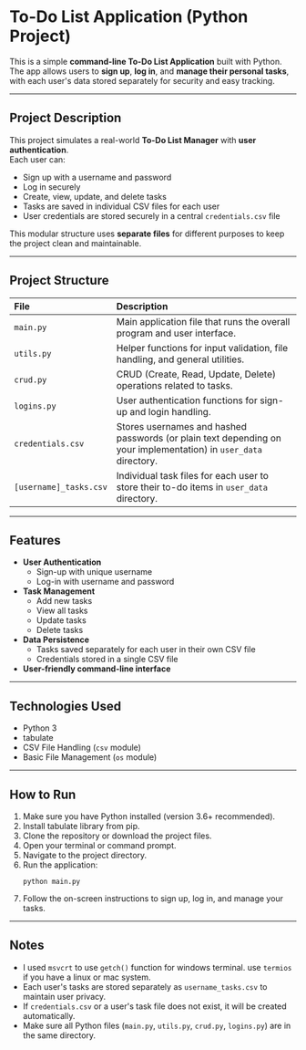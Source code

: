 # To-Do List Application (Python Project)

This is a simple **command-line To-Do List Application** built with Python.  
The app allows users to **sign up**, **log in**, and **manage their personal tasks**, with each user's data stored separately for security and easy tracking.

---

## Project Description

This project simulates a real-world **To-Do List Manager** with **user authentication**.  
Each user can:
- Sign up with a username and password
- Log in securely
- Create, view, update, and delete tasks
- Tasks are saved in individual CSV files for each user
- User credentials are stored securely in a central `credentials.csv` file

This modular structure uses **separate files** for different purposes to keep the project clean and maintainable.

---

## Project Structure

| File | Description |
|:---|:---|
| `main.py` | Main application file that runs the overall program and user interface. |
| `utils.py` | Helper functions for input validation, file handling, and general utilities. |
| `crud.py` | CRUD (Create, Read, Update, Delete) operations related to tasks. |
| `logins.py` | User authentication functions for sign-up and login handling. |
| `credentials.csv` | Stores usernames and hashed passwords (or plain text depending on your implementation) in `user_data` directory. |
| `[username]_tasks.csv` | Individual task files for each user to store their to-do items in `user_data` directory. |

---

## Features

- **User Authentication**
  - Sign-up with unique username
  - Log-in with username and password
- **Task Management**
  - Add new tasks
  - View all tasks
  - Update tasks
  - Delete tasks
- **Data Persistence**
  - Tasks saved separately for each user in their own CSV file
  - Credentials stored in a single CSV file
- **User-friendly command-line interface**

---

## Technologies Used

- Python 3
- tabulate
- CSV File Handling (`csv` module)
- Basic File Management (`os` module)

---

## How to Run

1. Make sure you have Python installed (version 3.6+ recommended).
2. Install tabulate library from pip.
3. Clone the repository or download the project files.
4. Open your terminal or command prompt.
5. Navigate to the project directory.
6. Run the application:
   ```
   python main.py
   ```
7. Follow the on-screen instructions to sign up, log in, and manage your tasks.

---

## Notes

- I used `msvcrt` to use `getch()` function for windows terminal. use `termios` if you have a linux or mac system.
- Each user's tasks are stored separately as `username_tasks.csv` to maintain user privacy.
- If `credentials.csv` or a user's task file does not exist, it will be created automatically.
- Make sure all Python files (`main.py`, `utils.py`, `crud.py`, `logins.py`) are in the same directory.

